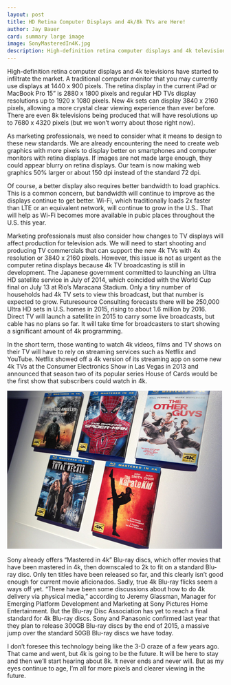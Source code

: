 ```yaml
---
layout: post
title: HD Retina Computer Displays and 4k/8k TVs are Here!
author: Jay Bauer
card: summary large image
image: SonyMasteredIn4K.jpg
description: High-definition retina computer displays and 4k televisions have started to infiltrate the market.
---
```


High-definition retina computer displays and 4k televisions have started to infiltrate the market. A traditional computer monitor that you may currently use displays at 1440 x 900 pixels. The retina display in the current iPad or MacBook Pro 15” is 2880 x 1800 pixels and regular HD TVs display resolutions up to 1920 x 1080 pixels. New 4k sets can display 3840 x 2160 pixels, allowing a more crystal clear viewing experience than ever before. There are even 8k televisions being produced that will have resolutions up to 7680 x 4320 pixels (but we won’t worry about those right now).

As marketing professionals, we need to consider what it means to design to these new standards. We are already encountering the need to create web graphics with more pixels to display better on smartphones and computer monitors with retina displays. If images are not made large enough, they could appear blurry on retina displays. Our team is now making web graphics 50% larger or about 150 dpi instead of the standard 72 dpi.

Of course, a better display also requires better bandwidth to load graphics. This is a common concern, but bandwidth will continue to improve as the displays continue to get better. Wi-Fi, which traditionally loads 2x faster than LTE or an equivalent network, will continue to grow in the U.S.. That will help as Wi-Fi becomes more available in pubic places throughout the U.S. this year.

Marketing professionals must also consider how changes to TV displays will affect production for television ads. We will need to start shooting and producing TV commercials that can support the new 4k TVs with 4x resolution or 3840 x 2160 pixels. However, this issue is not as urgent as the computer retina displays because 4k TV broadcasting is still in development. The Japanese government committed to launching an Ultra HD satellite service in July of 2014, which coincided with the World Cup final on July 13 at Rio’s Maracana Stadium. Only a tiny number of households had 4k TV sets to view this broadcast, but that number is expected to grow. Futuresource Consulting forecasts there will be 250,000 Ultra HD sets in U.S. homes in 2015, rising to about 1.6 million by 2016. Direct TV will launch a satellite in 2015 to carry some live broadcasts, but cable has no plans so far. It will take time for broadcasters to start showing a significant amount of 4k programming.

In the short term, those wanting to watch 4k videos, films and TV shows on their TV will have to rely on streaming services such as Netflix and YouTube. Netflix showed off a 4k version of its streaming app on some new 4k TVs at the Consumer Electronics Show in Las Vegas in 2013 and announced that season two of its popular series House of Cards would be the first show that subscribers could watch in 4k.

![SonyMasteredIn4K](/img/SonyMasteredIn4K.jpg)

Sony already offers “Mastered in 4k” Blu-ray discs, which offer movies that have
been mastered in 4k, then downscaled to 2k to fit on a standard Blu-ray disc.
Only ten titles have been released so far, and this clearly isn’t good enough for
current movie aficionados. Sadly, true 4k Blu-ray flicks seem a ways off yet. “There have been some discussions about how to do 4k delivery via physical media,” according to Jeremy Glassman, Manager for Emerging Platform Development and Marketing at Sony Pictures Home Entertainment. But the Blu-ray Disc Association has yet to reach a final standard for 4k Blu-ray discs. Sony and Panasonic confirmed last year that they plan to release 300GB Blu-ray discs by the end of 2015, a massive jump over the standard 50GB Blu-ray discs we have today.

I don’t foresee this technology being like the 3-D craze of a few years ago. That came and went, but 4k is going to be the future. It will be here to stay and then we’ll start hearing about 8k. It never ends and never will. But as my eyes continue to age, I’m all for more pixels and clearer viewing in the future.
